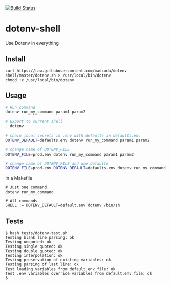 [![Build Status](https://travis-ci.org/madcoda/dotenv-shell.svg?branch=improve_value)](https://travis-ci.org/madcoda/dotenv-shell)

# dotenv-shell

Use Dotenv in everything

## Install

```
curl https://raw.githubusercontent.com/madcoda/dotenv-shell/master/dotenv.sh > /usr/local/bin/dotenv
chmod +x /usr/local/bin/dotenv
```

## Usage

```sh
# Run command
dotenv run_my_command param1 param2

# Export to current shell
. dotenv

# chain local secrets in .env with defaults in defaults.env
DOTENV_DEFAULT=defaults.env dotenv run_my_command param1 param2

# change name of DOTENV_FILE
DOTENV_FILE=prod.env dotenv run_my_command param1 param2

# change name of DOTENV_FILE and use defaults
DOTENV_FILE=prod.env DOTENV_DEFAULT=defaults.env dotenv run_my_command param1 param2
```

In a Makefile

```
# Just one command
dotenv run_my_command

# All commands
SHELL := DOTENV_DEFAULT=default.env dotenv /bin/sh
```

## Tests

```
$ bash tests/dotenv-test.sh
Testing blank line parsing: ok
Testing unquoted: ok
Testing single quoted: ok
Testing double quoted: ok
Testing interpolation: ok
Testing preservation of existing variables: ok
Testing parsing of last line: ok
Test loading variables from default.env file: ok
Test .env variables override variables from default.env file: ok
$
```

